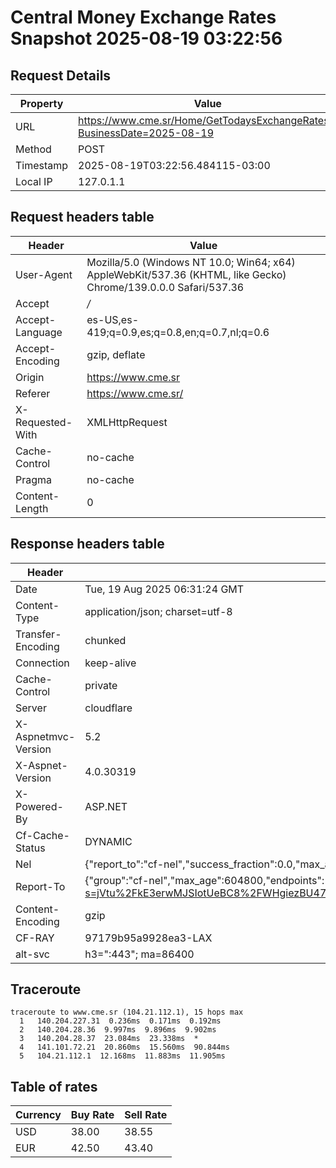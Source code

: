 # Central Money Exchange Rates Snapshot 2025-08-19 03:22:56
## Request Details

| Property | Value |
|----------|-------|
| URL | https://www.cme.sr/Home/GetTodaysExchangeRates/?BusinessDate=2025-08-19 |
| Method | POST |
| Timestamp | 2025-08-19T03:22:56.484115-03:00 |
| Local IP | 127.0.1.1 |
    
## Request headers table

| Header | Value |
|--------|-------|
| User-Agent | Mozilla/5.0 (Windows NT 10.0; Win64; x64) AppleWebKit/537.36 (KHTML, like Gecko) Chrome/139.0.0.0 Safari/537.36 |
| Accept | */* |
| Accept-Language | es-US,es-419;q=0.9,es;q=0.8,en;q=0.7,nl;q=0.6 |
| Accept-Encoding | gzip, deflate |
| Origin | https://www.cme.sr |
| Referer | https://www.cme.sr/ |
| X-Requested-With | XMLHttpRequest |
| Cache-Control | no-cache |
| Pragma | no-cache |
| Content-Length | 0 |

    
## Response headers table
| Header | Value |
|--------|-------|
| Date | Tue, 19 Aug 2025 06:31:24 GMT |
| Content-Type | application/json; charset=utf-8 |
| Transfer-Encoding | chunked |
| Connection | keep-alive |
| Cache-Control | private |
| Server | cloudflare |
| X-Aspnetmvc-Version | 5.2 |
| X-Aspnet-Version | 4.0.30319 |
| X-Powered-By | ASP.NET |
| Cf-Cache-Status | DYNAMIC |
| Nel | {"report_to":"cf-nel","success_fraction":0.0,"max_age":604800} |
| Report-To | {"group":"cf-nel","max_age":604800,"endpoints":[{"url":"https://a.nel.cloudflare.com/report/v4?s=jVtu%2FkE3erwMJSIotUeBC8%2FWHgiezBU47F%2F7m%2BE7zldl3fLgIBN2CeXXqsvfzU%2F5VpH4I30wVY2sJvynyALs%2Ff0zdG1OA9rkr%2Bk%3D"}]} |
| Content-Encoding | gzip |
| CF-RAY | 97179b95a9928ea3-LAX |
| alt-svc | h3=":443"; ma=86400 |

## Traceroute 

```
traceroute to www.cme.sr (104.21.112.1), 15 hops max
  1   140.204.227.31  0.236ms  0.171ms  0.192ms 
  2   140.204.28.36  9.997ms  9.896ms  9.902ms 
  3   140.204.28.37  23.084ms  23.338ms  * 
  4   141.101.72.21  20.860ms  15.560ms  90.844ms 
  5   104.21.112.1  12.168ms  11.883ms  11.905ms 

```

## Table of rates

| Currency | Buy Rate | Sell Rate |
|----------|----------|-----------|
| USD | 38.00 | 38.55 |
| EUR | 42.50 | 43.40 |
